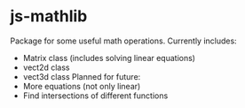 # js-mathlib
Package for some useful math operations.
Currently includes:
+ Matrix class (includes solving linear equations)
+ vect2d class
+ vect3d class
Planned for future:
+ More equations (not only linear)
+ Find intersections of different functions

